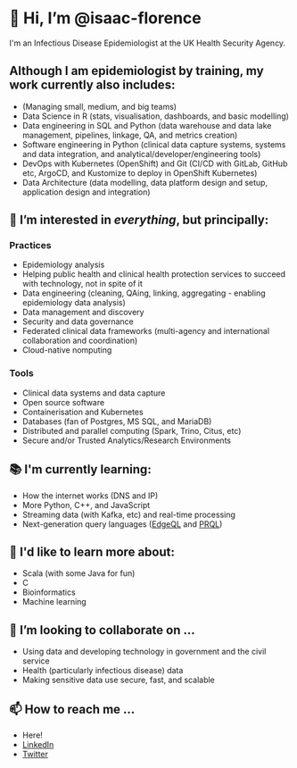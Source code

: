 # 👋 Hi, I’m @isaac-florence

I'm an Infectious Disease Epidemiologist at the UK Health Security Agency. 

## Although I am epidemiologist by training, my work currently also includes:
- (Managing small, medium, and big teams)
- Data Science in R (stats, visualisation, dashboards, and basic modelling)
- Data engineering in SQL and Python (data warehouse and data lake management, pipelines, linkage, QA, and metrics creation)
- Software engineering in Python (clinical data capture systems, systems and data integration, and analytical/developer/engineering tools)
- DevOps with Kubernetes (OpenShift) and Git (CI/CD with GitLab, GitHub etc, ArgoCD, and Kustomize to deploy in OpenShift Kubernetes)
- Data Architecture (data modelling, data platform design and setup, application design and integration)


## 👀 I’m interested in _everything_, but principally:

### Practices
- Epidemiology analysis
- Helping public health and clinical health protection services to succeed with technology, not in spite of it 
- Data engineering (cleaning, QAing, linking, aggregating - enabling epidemiology data analysis)
- Data management and discovery
- Security and data governance
- Federated clinical data frameworks (multi-agency and international collaboration and coordination)
- Cloud-native nomputing

### Tools
- Clinical data systems and data capture
- Open source software
- Containerisation and Kubernetes
- Databases (fan of Postgres, MS SQL, and MariaDB)
- Distributed and parallel computing (Spark, Trino, Citus, etc)
- Secure and/or Trusted Analytics/Research Environments


## 📚 I'm currently learning:
- How the internet works (DNS and IP)
- More Python, C++, and JavaScript
- Streaming data (with Kafka, etc) and real-time processing
- Next-generation query languages ([EdgeQL](https://www.edgedb.com/) and [PRQL](https://prql-lang.org/))


## 🔎 I'd like to learn more about:
- Scala (with some Java for fun)
- C
- Bioinformatics
- Machine learning


## 🤝 I’m looking to collaborate on ...
- Using data and developing technology in government and the civil service
- Health (particularly infectious disease) data
- Making sensitive data use secure, fast, and scalable

## 📫 How to reach me ...
- Here!
- [LinkedIn](https://www.linkedin.com/in/isaacflorence/)
- [Twitter](https://twitter.com/IsaacATFlorence)


